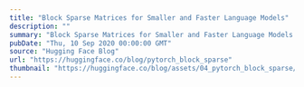 ```yaml
---
title: "Block Sparse Matrices for Smaller and Faster Language Models"
description: ""
summary: "Block Sparse Matrices for Smaller and Faster Language Models Saving space and time, one zero at a ti..."
pubDate: "Thu, 10 Sep 2020 00:00:00 GMT"
source: "Hugging Face Blog"
url: "https://huggingface.co/blog/pytorch_block_sparse"
thumbnail: "https://huggingface.co/blog/assets/04_pytorch_block_sparse/thumbnail.png"
---
```


